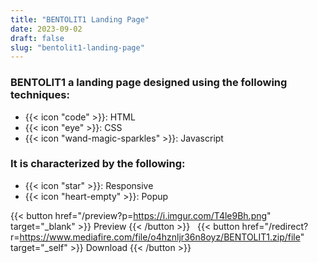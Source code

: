 ```yaml
---
title: "BENTOLIT1 Landing Page"
date: 2023-09-02
draft: false
slug: "bentolit1-landing-page"
---
```

### __BENTOLIT1__ a __landing page__ designed using the following techniques:
- {{< icon "code" >}}: HTML
- {{< icon "eye" >}}: CSS
- {{< icon "wand-magic-sparkles" >}}: Javascript  

### It is characterized by the following:
- {{< icon "star" >}}: Responsive
- {{< icon "heart-empty" >}}:  Popup

<!--adsense-->

{{< button href="/preview?p=https://i.imgur.com/T4le9Bh.png" target="_blank" >}}
Preview
{{< /button >}} &nbsp; {{< button href="/redirect?r=https://www.mediafire.com/file/o4hznljr36n8oyz/BENTOLIT1.zip/file" target="_self" >}}
Download
{{< /button >}}